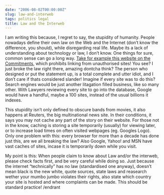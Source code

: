 ```yaml
---
date: "2006-08-02T00:00:00Z"
slug: law-and-interweb
tags: politics legal
title: Law and the Interweb
---
```


I am writing this because, I regret to say, the stupidity of humanity. People
nowadays define their own law on the Web and the Internet (don’t know the
difference, you should), while disregarding real life. Maybe its a lack of
understanding about technology or law, I don’t know. One things for sure,
common sense can go a long way. [Take for example this website on the
Commitments][Commitments], which prohibits linking from unauthorised sites!
You see? I just broke the law right there, amazing dontcha think? The person
who designed or put the statement up, is a total complete and utter idiot, and
I don’t care if thats considered slander! Imagine if every site was to do
this? Search engines would be just another litagation filled business, like so
many other. With Lawyers reviewing every site to go into the database, Google
would have a handful, maybe a 100 sites, instead of the usual billions it
indexes.

This stupidity isn’t only defined to obscure bands from movies, it also
happens at Reuters, the big multinational news site. In their conditions, it
says you may not cache any part of the story on their website. For those not
in the know, caching is storing a site temporarily (usually) for viewing
later, or to increase load times on often visited webpages (eg. Googles Logo).
Only one problem with this: every browser for more than a decade has done just
this, are we all breaking the law? Also Google, Yahoo! and MSN have vast
caches of sites, incase it is temporarily down while you visit.

My point is this: When people claim to know about Law and/or the interweb,
please check facts first, and be very careful while doing so. Just because the
internet “technically” has no law (standardised one anyway), doesn’t mean
black is the new white, quote sources, state laws and reasearch wether your
mumbo jumbo violates their rights, also state which country your site is
hosted and where complaints can be made. This should be standard practice!
/endrant

[Commitments]: http://www.thecommitments.net/ "The Commitments Official Website"
